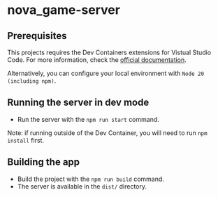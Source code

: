 # nova_game-server

## Prerequisites
This projects requires the Dev Containers extensions for Vistual Studio Code. For more information, check the [official documentation](https://code.visualstudio.com/docs/devcontainers/containers). 

Alternatively, you can configure your local environment with `Node 20 (including npm)`.

## Running the server in dev mode
- Run the server with the `npm run start` command.

Note: if running outside of the Dev Container, you will need to run `npm install` first.

## Building the app
- Build the project with the `npm run build` command.
- The server is available in the `dist/` directory.